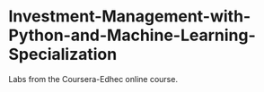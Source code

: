 # Investment-Management-with-Python-and-Machine-Learning-Specialization

Labs from the Coursera-Edhec online course.

